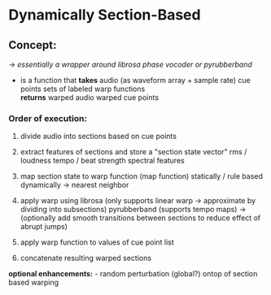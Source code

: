 # Dynamically Section-Based
## Concept:

-> *essentially a wrapper around librosa phase vocoder or pyrubberband*

- is a function that 
	**takes** 
		audio (as waveform array + sample rate)
		cue points 
		sets of labeled warp functions  
	**returns** 
		warped audio 
		warped cue points

### Order of execution:
1. divide audio into sections based on cue points 

2. extract features of sections and store a "section state vector"
	rms / loudness
	tempo / beat strength
	spectral features
	
3. map section state to warp function (map function)
	statically / rule based
	dynamically -> nearest neighbor

4. apply warp using 
	librosa (only supports linear warp -> approximate by dividing into subsections)
	pyrubberband (supports tempo maps)
	-> (optionally add smooth transitions between sections to reduce effect of abrupt jumps)

5. apply warp function to values of cue point list

6. concatenate resulting warped sections


**optional enhancements:**
	- random perturbation (global?) ontop of section based warping
